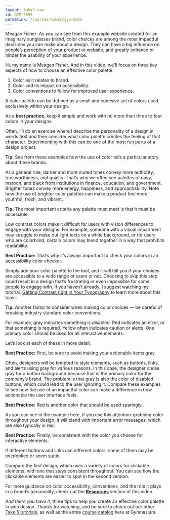 ```yaml
---
layout: take5-raw
id: GYM-5055
permalink: /courses/take5/gym-5055
---
```


Meagan Fisher: As you can see from this example website created for an imaginary sunglasses brand, color choices are among the most impactful decisions you can make about a design. They can have a big influence on people’s perception of your product or website, and greatly enhance or hinder the usability of your experience.

Hi, my name is Meagan Fisher. And in this video, we’ll focus on three key aspects of how to choose an effective color palette:

1. Color as it relates to brand.
2. Color and its impact on accessibility.
3. Color conventions to follow for improved user experience.

A color palette can be defined as a small and cohesive set of colors used exclusively within your design.

As a **best practice**, keep it simple and work with no more than three to four colors in your designs.

Often, I’ll do an exercise where I describe the personality of a design in words first and then consider what color palette creates the feeling of that character. Experimenting with this can be one of the most fun parts of a design project.

**Tip:** See from these examples how the use of color tells a particular story about these brands.

As a general rule, darker and more muted tones convey more authority, trustworthiness, and quality. That’s why we often see palettes of navy, maroon, and black from institutions in finance, education, and government. Brighter tones convey more energy, happiness, and approachability. Note how the use of brighter color palettes can make a product feel more youthful, fresh, and vibrant.

**Tip:** The most important criteria any palette must meet is that it must be accessible.

Low contrast colors make it difficult for users with vision differences to engage with your designs. For example, someone with a visual impairment may struggle to make out light texts on a white background, or for users who are colorblind, certain colors may blend together in a way that prohibits readability.

**Best Practice:** That’s why it’s always important to check your colors in an accessibility color checker.

Simply add your color palette to the tool, and it will tell you if your choices are accessible to a wide range of users or not. Choosing to skip this step could result in a design that’s frustrating or even impossible for some people to engage with. If you haven’t already, I suggest watching my tutorial, [Getting Contrast right in Your Typography][1] to learn more about this topic.

**Tip:** Another factor to consider when making color choices — be careful of breaking industry standard color conventions.

For example, gray indicates something is disabled. Red indicates an error, or that something is required. Yellow often indicates caution or alerts. One primary color should be used for all interactive elements.

Let’s look at each of these in more detail.

**Best Practice:** First, be sure to avoid making your actionable items gray.

Often, designers will be tempted to style elements, such as buttons, links, and alerts using gray for various reasons. In this case, the designer chose gray for a button background because that is the primary color for the company’s brand. The problem is that gray is also the color of disabled buttons, which could lead to the user ignoring it. Compare these examples to see how the use of an impactful color can make a difference in how actionable the user interface feels.

**Best Practice:** Red is another color that should be used sparingly.

As you can see in the example here, if you use this attention-grabbing color throughout your design, it will blend with important error messages, which are also typically in red.

**Best Practice:** Finally, be consistent with the color you choose for interactive elements.

If different buttons and links use different colors, some of them may be overlooked or seem static.

Compare the first design, which uses a variety of colors for clickable elements, with one that stays consistent throughout. You can see how the clickable elements are easier to spot in the second version.

For more guidance on color accessibility, conventions, and the role it plays in a brand’s personality, check out the [**Resources**](#tutorial-resources) section of this video.

*And there you have it*, three tips to help you create an effective color palette in web design. Thanks for watching, and be sure to check out our other [Take 5 tutorials][2], as well as the entire [course catalog][3] here at Gymnasium.

[1]: https://thegymnasium.com/courses/take5/getting-contrast-right-in-your-typography
[2]: https://thegymnasium.com/courses/take5
[3]: https://thegymnasium.com/courses
